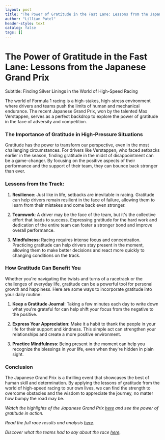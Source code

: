 ```yaml
---
layout: post
title: "The Power of Gratitude in the Fast Lane: Lessons from the Japanese Grand Prix"
author: "Lillian Patel"
header-style: text
catalog: false
tags: []
---
```


# The Power of Gratitude in the Fast Lane: Lessons from the Japanese Grand Prix

Subtitle: Finding Silver Linings in the World of High-Speed Racing

The world of Formula 1 racing is a high-stakes, high-stress environment where drivers and teams push the limits of human and mechanical endurance. The recent Japanese Grand Prix, won by the talented Max Verstappen, serves as a perfect backdrop to explore the power of gratitude in the face of adversity and competition.

### The Importance of Gratitude in High-Pressure Situations

Gratitude has the power to transform our perspective, even in the most challenging circumstances. For drivers like Verstappen, who faced setbacks earlier in the season, finding gratitude in the midst of disappointment can be a game-changer. By focusing on the positive aspects of their performance and the support of their team, they can bounce back stronger than ever.

### Lessons from the Track:

1. **Resilience**: Just like in life, setbacks are inevitable in racing. Gratitude can help drivers remain resilient in the face of failure, allowing them to learn from their mistakes and come back even stronger.

2. **Teamwork**: A driver may be the face of the team, but it's the collective effort that leads to success. Expressing gratitude for the hard work and dedication of the entire team can foster a stronger bond and improve overall performance.

3. **Mindfulness**: Racing requires intense focus and concentration. Practicing gratitude can help drivers stay present in the moment, allowing them to make better decisions and react more quickly to changing conditions on the track.

### How Gratitude Can Benefit You

Whether you're navigating the twists and turns of a racetrack or the challenges of everyday life, gratitude can be a powerful tool for personal growth and happiness. Here are some ways to incorporate gratitude into your daily routine:

1. **Keep a Gratitude Journal**: Taking a few minutes each day to write down what you're grateful for can help shift your focus from the negative to the positive.

2. **Express Your Appreciation**: Make it a habit to thank the people in your life for their support and kindness. This simple act can strengthen your relationships and create a more positive environment.

3. **Practice Mindfulness**: Being present in the moment can help you recognize the blessings in your life, even when they're hidden in plain sight.

### Conclusion

The Japanese Grand Prix is a thrilling event that showcases the best of human skill and determination. By applying the lessons of gratitude from the world of high-speed racing to our own lives, we can find the strength to overcome obstacles and the wisdom to appreciate the journey, no matter how bumpy the road may be.

*Watch the highlights of the Japanese Grand Prix [here](https://www.formula1.com/en/latest/article.jhtml?c=9Wqg6gO3MqKvOEsQOQOXOQO7K) and see the power of gratitude in action.*

*Read the full race results and analysis [here](https://www.formula1.com/en/latest/article.jhtml?c=9Wqg6gO3MqKvOEsQOQOXOQO7K).*

*Discover what the teams had to say about the race [here](https://www.formula1.com/en/latest/article.jhtml?c=9Wqg6gO3MqKvOEsQOQOXOQO7K).*